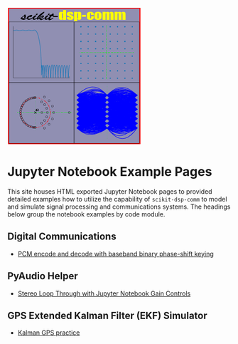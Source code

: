 ![Logo](images/logo.png)

# Jupyter Notebook Example Pages

This site houses HTML exported Jupyter Notebook pages to provided detailed examples how to utilize the capability of `scikit-dsp-comm` to model and simulate  signal processing and communications systems. The headings below group the notebook examples by code module.

## Digital Communications

* [PCM encode and decode with baseband binary phase-shift keying](example_notebooks/digitalcom/Comm_Systems.html)

## PyAudio Helper

* [Stereo Loop Through with Jupyter Notebook Gain Controls](example_notebooks/pyaudio_helper/Stereo_Processing.html)

## GPS Extended Kalman Filter (EKF) Simulator

*  [Kalman GPS practice](example_notebooks/gps_Kalman_filter_simulator/Kalman_GPS_practice.html)